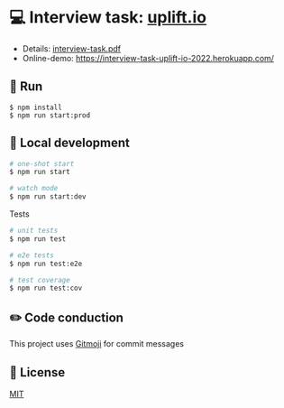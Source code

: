 # 💻 Interview task: [uplift.io](https://uplift.io/)

- Details: [interview-task.pdf](./assets/interview-task.pdf)
- Online-demo: https://interview-task-uplift-io-2022.herokuapp.com/

## 🚀 Run

```shell
$ npm install
$ npm run start:prod
```
## 🔨 Local development

```bash
# one-shot start
$ npm run start

# watch mode
$ npm run start:dev
```

Tests

```bash
# unit tests
$ npm run test

# e2e tests
$ npm run test:e2e

# test coverage
$ npm run test:cov
```

## ✏️ Code conduction

This project uses [Gitmoji](https://gitmoji.carloscuesta.me) for commit messages

## 📄 License

[MIT](LICENSE)

